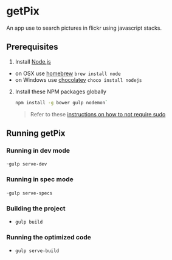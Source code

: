 # getPix
An app use to search pictures in flickr using javascript stacks.

## Prerequisites

1. Install [Node.js](http://nodejs.org)
 - on OSX use [homebrew](http://brew.sh) `brew install node`
 - on Windows use [chocolatey](https://chocolatey.org/) `choco install nodejs`

2. Install these NPM packages globally

    ```bash
    npm install -g bower gulp nodemon`
    ```

    >Refer to these [instructions on how to not require sudo](https://github.com/sindresorhus/guides/blob/master/npm-global-without-sudo.md)

## Running getPix

### Running in dev mode
 -`gulp serve-dev`

### Running in spec mode
 -`gulp serve-specs`

### Building the project
 - `gulp build`

### Running the optimized code
 - `gulp serve-build`

